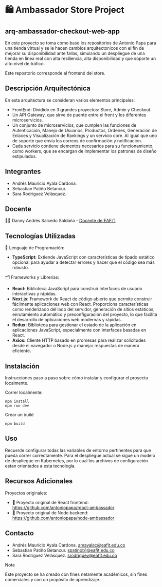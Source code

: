 # 🛍️ **Ambassador Store Project** 
## arq-ambassador-checkout-web-app

En este proyecto se toma como base los repositorios de Antonio Papa para una tienda virtual y se le hacen cambios arquitectonicos con el fin de mejorar su disponibilidad ante fallas, simulando un despliegue de una tienda en linea real con alta resiliencia, alta disponibilidad y que soporte un alto nivel de tráfico.

Este repostorio corresponde al frontend del store. 

## Descripción Arquitectónica

En esta arquitectura se consideran varios elementos principales:
- FrontEnd: Dividido en 3 grandes proyectos: Store, Admin y Checkout.
- Un API Gateway, que sirve de puente entre el front y los diferentes microservicios.
- Un conjunto de microservicios, que cumplen las funciones de Autenticación, Manejo de Usuarios, Productos, Ordenes, Generación de Enlaces y Visualización de Rankings y un servicio core. Al igual que uno de soporte que envía los correos de confirmación y notificación.
- Cada servicio contiene elementos necesarios para su funcionamiento, como workers, que se encargan de implementar los patrones de diseño estipulados. 

## Integrantes

- Andrés Mauricio Ayala Cardona.
- Sebastian Patiño Betancur.
- Sara Rodríguez Velásquez.

## Docente

👨‍🏫 Danny Andrés Salcedo Saldaña -  [Docente de EAFIT](https://www.linkedin.com/in/danny-andres-salcedo-salda%C3%B1a-0b07772a/?originalSubdomain=co)

## Tecnologías Utilizadas

📑 Lenguaje de Programación:
- **TypeScript:** Extiende JavaScript con características de tipado estático opcional para ayudar a detectar errores y hacer que el código sea más robusto.

🗂️ Frameworks y Librerías:
- **React:** Biblioteca JavaScript para construir interfaces de usuario interactivas y rápidas.
- **Next.js:** Framework de React de código abierto que permite construir fácilmente aplicaciones web con React. Proporciona características como renderizado del lado del servidor, generación de sitios estáticos, enrutamiento automático y preconfiguración del proyecto, lo que facilita el desarrollo de aplicaciones web modernas y rápidas.
- **Redux:** Biblioteca para gestionar el estado de la aplicación en aplicaciones JavaScript, especialmente con interfaces basadas en React.
- **Axios:** Cliente HTTP basado en promesas para realizar solicitudes desde el navegador o Node.js y manejar respuestas de manera eficiente.


## Instalación

Instrucciones paso a paso sobre cómo instalar y configurar el proyecto localmente.

Correr localmente:
```
npm install
npm run dev
```
Crear un build
```
npm build
```

## Uso

Recuerde configurar todas las variables de entorno pertinentes para que pueda correr correctamente. 
Para el despliegue actual se sigue un modelo de despliegue en Kubernetes, por lo cual los archivos de configuración estan orientados a esta tecnología.

## Recursos Adicionales

Proyectos originales:
- 📌 Proyecto original de React frontend: https://github.com/antoniopapa/react-ambassador 
- 📌 Proyecto original de Node backend: https://github.com/antoniopapa/node-ambassador

## Contacto

- Andrés Mauricio Ayala Cardona. amayalac@eafit.edu.co
- Sebastian Patiño Betancur. spatinob1@eafit.edu.co
- Sara Rodríguez Velásquez. srodriguev@eafit.edu.co


> [!NOTE]
> Este proyecto se ha creado con fines netamente académicos, sin fines comerciales y con un propósito de aprendizaje.